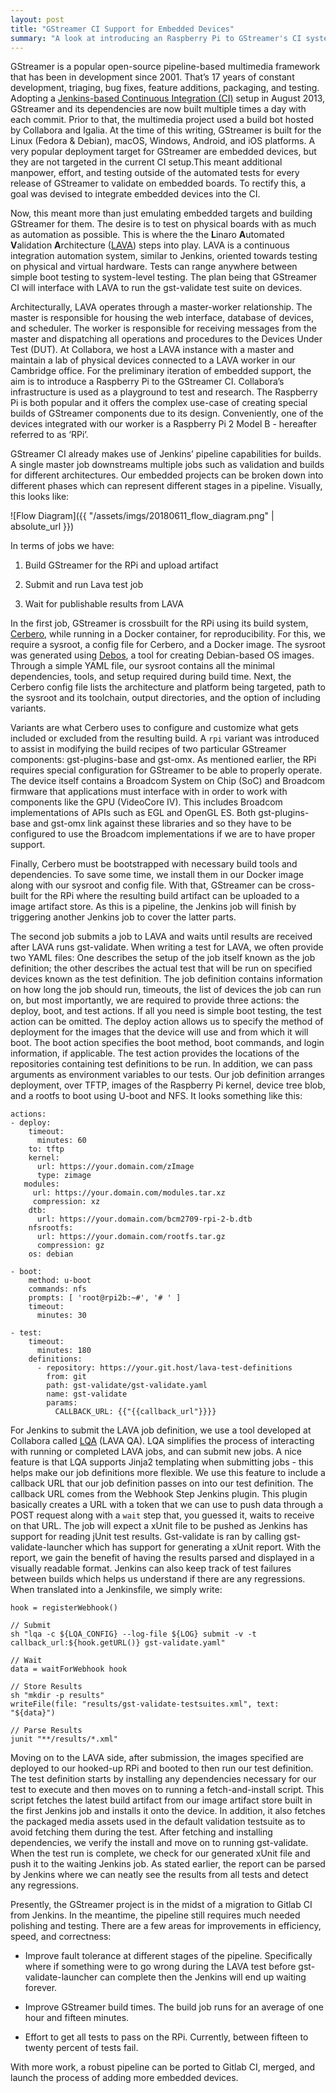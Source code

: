 ```yaml
---
layout: post
title: "GStreamer CI Support for Embedded Devices"
summary: "A look at introducing an Raspberry Pi to GStreamer's CI system"
---
```


GStreamer is a popular open-source pipeline-based multimedia framework that has been in development since 2001. That’s 17 years of constant development, triaging, bug fixes, feature additions, packaging, and testing. Adopting a [Jenkins-based Continuous Integration (CI)](https://ci.gstreamer.net/) setup in August 2013, GStreamer and its dependencies are now built multiple times a day with each commit. Prior to that, the multimedia project used a build bot hosted by Collabora and Igalia. At the time of this writing, GStreamer is built for the Linux (Fedora & Debian), macOS, Windows, Android, and iOS platforms. A very popular deployment target for GStreamer are embedded devices, but they are not targeted in the current CI setup.This meant additional manpower, effort, and testing outside of the automated tests for every release of GStreamer to validate on embedded boards. To rectify this, a goal was devised to integrate embedded devices into the CI. 

Now, this meant more than just emulating embedded targets and building GStreamer for them. The desire is to test on physical boards with as much as automation as possible. This is where the the **L**inaro **A**utomated **V**alidation **A**rchitecture ([LAVA](https://www.linaro.org/initiatives/lava/)) steps into play. LAVA is a continuous integration automation system, similar to Jenkins, oriented towards testing on physical and virtual hardware. Tests can range anywhere between simple boot testing to system-level testing. The plan being that GStreamer CI will interface with LAVA to run the gst-validate test suite on devices.

Architecturally, LAVA operates through a master-worker relationship. The master is responsible for housing the web interface, database of devices, and scheduler. The worker is responsible for receiving messages from the master and dispatching all operations and procedures to the Devices Under Test (DUT). At Collabora, we host a LAVA instance with a master and maintain a lab of physical devices connected to a LAVA worker in our Cambridge office. For the preliminary iteration of embedded support, the aim is to introduce a Raspberry Pi to the GStreamer CI. Collabora’s infrastructure is used as a playground to test and research. The Raspberry Pi is both popular and it offers the complex use-case of creating special builds of GStreamer components due to its design. Conveniently, one of the devices integrated with our worker is a Raspberry Pi 2 Model B - hereafter referred to as ‘RPi’.

GStreamer CI already makes use of Jenkins’ pipeline capabilities for builds. A single master job downstreams multiple jobs such as validation and builds for different architectures. Our embedded projects can be broken down into different phases which can represent different stages in a pipeline. Visually, this looks like:

![Flow Diagram]({{ "/assets/imgs/20180611_flow_diagram.png" | absolute_url }})

In terms of jobs we have:

1. Build GStreamer for the RPi and upload artifact

2. Submit and run Lava test job

3. Wait for publishable results from LAVA


In the first job, GStreamer is crossbuilt for the RPi using its build system, [Cerbero](https://cgit.freedesktop.org/gstreamer/cerbero/), while running in a Docker container, for reproducibility. For this, we require a sysroot, a config file for Cerbero, and a Docker image. The sysroot was generated using [Debos](https://github.com/go-debos/debos), a tool for creating Debian-based OS images. Through a simple YAML file, our sysroot contains all the minimal dependencies, tools, and setup required during build time. Next, the Cerbero config file lists the architecture and platform being targeted, path to the sysroot and its toolchain, output directories, and the option of including variants.

Variants are what Cerbero uses to configure and customize what gets included or excluded from the resulting build. A `rpi` variant was introduced to assist in modifying the build recipes of two particular GStreamer components: gst-plugins-base and gst-omx. As mentioned earlier, the RPi requires special configuration for GStreamer to be able to properly operate. The device itself contains a Broadcom System on Chip (SoC) and Broadcom firmware that applications must interface with in order to work with components like the GPU (VideoCore IV). This includes Broadcom implementations of APIs such as EGL and OpenGL ES. Both gst-plugins-base and gst-omx link against these libraries and so they have to be configured to use the Broadcom implementations if we are to have proper support.

Finally, Cerbero must be bootstrapped with necessary build tools and dependencies. To save some time, we install them in our Docker image along with our sysroot and config file. With that, GStreamer can be cross-built for the RPi where the resulting build artifact can be uploaded to a image artifact store. As this is a pipeline, the Jenkins job will finish by triggering another Jenkins job to cover the latter parts.

The second job submits a job to LAVA and waits until results are received after LAVA runs gst-validate. When writing a test for LAVA, we often provide two YAML files: One describes the setup of the job itself known as the job definition; the other describes the actual test that will be run on specified devices known as the test definition. The job definition contains information on how long the job should run, timeouts, the list of devices the job can run on, but most importantly, we are required to provide three actions: the deploy, boot, and test actions. If all you need is simple boot testing, the test action can be omitted. The deploy action allows us to specify the method of deployment for the images that the device will use and from which it will boot. The boot action specifies the boot method, boot commands, and login information, if applicable. The test action provides the locations of the repositories containing test definitions to be run. In addition, we can pass arguments as environment variables to our tests. Our job definition arranges deployment, over TFTP, images of the Raspberry Pi kernel, device tree blob, and a rootfs to boot using U-boot and NFS. It looks something like this:

```
actions:
- deploy:
    timeout:
      minutes: 60
    to: tftp
    kernel:
      url: https://your.domain.com/zImage
      type: zimage
   modules:
     url: https://your.domain.com/modules.tar.xz
     compression: xz
    dtb:
      url: https://your.domain.com/bcm2709-rpi-2-b.dtb
    nfsrootfs:
      url: https://your.domain.com/rootfs.tar.gz
      compression: gz
    os: debian

- boot:
    method: u-boot
    commands: nfs
    prompts: [ 'root@rpi2b:~#', '# ' ]
    timeout:
      minutes: 30

- test:
    timeout:
      minutes: 180
    definitions:
      - repository: https://your.git.host/lava-test-definitions
        from: git
        path: gst-validate/gst-validate.yaml
        name: gst-validate
        params:
          CALLBACK_URL: {{"{{callback_url"}}}}
```

For Jenkins to submit the LAVA job definition, we use a tool developed at Collabora called [LQA](https://gitlab.collabora.com/collabora/lqa) (LAVA QA). LQA simplifies the process of interacting with running or completed LAVA jobs, and can submit new jobs. A nice feature is that LQA supports Jinja2 templating when submitting jobs - this helps make our job definitions more flexible. We use this feature to include a callback URL that our job definition passes on into our test definition. The callback URL comes from the Webhook Step Jenkins plugin. This plugin basically creates a URL with a token that we can use to push data through a POST request along with a `wait` step that, you guessed it, waits to receive on that URL. The job will expect a xUnit file to be pushed as Jenkins has support for reading jUnit test results. Gst-validate is ran by calling gst-validate-launcher which has support for generating a xUnit report. With the report, we gain the benefit of having the results parsed and displayed in a visually readable format. Jenkins can also keep track of test failures between builds which helps us understand if there are any regressions. When translated into a Jenkinsfile, we simply write:

```
hook = registerWebhook()

// Submit
sh "lqa -c ${LQA_CONFIG} --log-file ${LOG} submit -v -t callback_url:${hook.getURL()} gst-validate.yaml"

// Wait
data = waitForWebhook hook

// Store Results
sh "mkdir -p results"
writeFile(file: "results/gst-validate-testsuites.xml", text: "${data}")

// Parse Results
junit "**/results/*.xml"
```

Moving on to the LAVA side, after submission, the images specified are deployed to our hooked-up RPi and booted to then run our test definition. The test definition starts by installing any dependencies necessary for our test to execute and then moves on to running a fetch-and-install script. This script fetches the latest build artifact from our image artifact store built in the first Jenkins job and installs it onto the device. In addition, it also fetches the packaged media assets used in the default validation testsuite as to avoid fetching them during the test. After fetching and installing dependencies, we verify the install and move on to running gst-validate. When the test run is complete, we check for our generated xUnit file and push it to the waiting Jenkins job. As stated earlier, the report can be parsed by Jenkins where we can neatly see the results from all tests and detect any regressions.

Presently, the GStreamer project is in the midst of a migration to Gitlab CI from Jenkins. In the meantime, the pipeline still requires much needed polishing and testing. There are a few areas for improvements in efficiency, speed, and correctness:

* Improve fault tolerance at different stages of the pipeline. Specifically where if something were to go wrong during the LAVA test before gst-validate-launcher can complete then the Jenkins will end up waiting forever.

* Improve GStreamer build times. The build job runs for an average of one hour and fifteen minutes.

* Effort to get all tests to pass on the RPi. Currently, between fifteen to twenty percent of tests fail.


With more work, a robust pipeline can be ported to Gitlab CI, merged, and launch the process of adding more embedded devices. 
